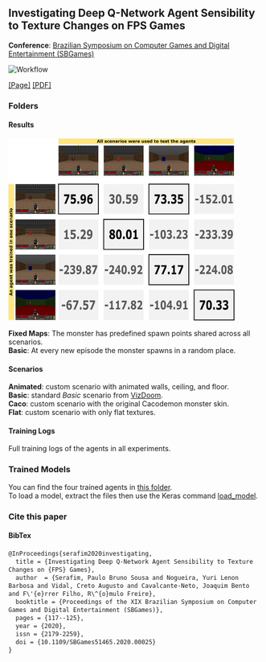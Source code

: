 ## Investigating Deep Q-Network Agent Sensibility to Texture Changes on FPS Games

**Conference**: [Brazilian Symposium on Computer Games and Digital Entertainment (SBGames)](https://www.sbgames.org/sbgames2020/)

![Workflow](https://paulobruno.github.io/assets/images/investigating.jpg)

[[Page]](https://paulobruno.github.io/publication/SBGames-investigating-deep/) [[PDF]](https://www.sbgames.org/proceedings2020/ComputacaoFull/209515.pdf)

### Folders

#### Results

![Results](results/results.jpg)

**Fixed Maps**: The monster has predefined spawn points shared across all scenarios.  
**Basic**: At every new episode the monster spawns in a random place.


#### Scenarios

**Animated**: custom scenario with animated walls, ceiling, and floor.  
**Basic**: standard *Basic* scenario from [VizDoom](http://vizdoom.cs.put.edu.pl/).  
**Caco**: custom scenario with the original Cacodemon monster skin.  
**Flat**: custom scenario with only flat textures.

#### Training Logs

Full training logs of the agents in all experiments.

### Trained Models

You can find the four trained agents in [this folder](https://drive.google.com/drive/folders/1_AdWODN26PLjq2rpLIlmct55aA1mu2jD?usp=sharing).  
To load a model, extract the files then use the Keras command [load_model](https://www.tensorflow.org/api_docs/python/tf/keras/models/load_model).

### Cite this paper

#### BibTex

```
@InProceedings{serafim2020investigating,
  title = {Investigating Deep Q-Network Agent Sensibility to Texture Changes on {FPS} Games},
  author  = {Serafim, Paulo Bruno Sousa and Nogueira, Yuri Lenon Barbosa and Vidal, Creto Augusto and Cavalcante-Neto, Joaquim Bento and F\'{e}rrer Filho, R\^{o}mulo Freire},
  booktitle = {Proceedings of the XIX Brazilian Symposium on Computer Games and Digital Entertainment (SBGames)},
  pages = {117--125},
  year = {2020},
  issn = {2179-2259},
  doi = {10.1109/SBGames51465.2020.00025}
}
```

